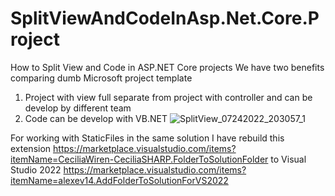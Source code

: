# SplitViewAndCodeInAsp.Net.Core.Project
How to Split View and Code in ASP.NET Core projects
We have two benefits comparing dumb Microsoft project template
1. Project with view full separate from project with controller and can be develop by different team
2. Code can be develop with VB.NET
![SplitView_07242022_203057_1](https://user-images.githubusercontent.com/104725261/180777860-947c490f-af20-494c-b0a4-8a5df21c3e96.png)

For working with StaticFiles in the same solution I have rebuild this extension
https://marketplace.visualstudio.com/items?itemName=CeciliaWiren-CeciliaSHARP.FolderToSolutionFolder
to Visual Studio 2022
https://marketplace.visualstudio.com/items?itemName=alexev14.AddFolderToSolutionForVS2022
